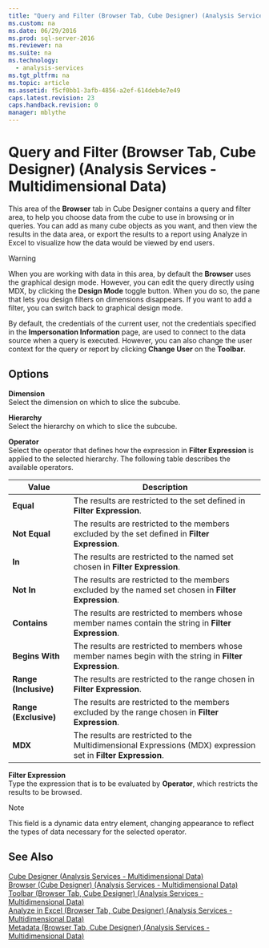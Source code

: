 ```yaml
---
title: "Query and Filter (Browser Tab, Cube Designer) (Analysis Services - Multidimensional Data)"
ms.custom: na
ms.date: 06/29/2016
ms.prod: sql-server-2016
ms.reviewer: na
ms.suite: na
ms.technology: 
  - analysis-services
ms.tgt_pltfrm: na
ms.topic: article
ms.assetid: f5cf0bb1-3afb-4856-a2ef-614deb4e7e49
caps.latest.revision: 23
caps.handback.revision: 0
manager: mblythe
---
```

# Query and Filter (Browser Tab, Cube Designer) (Analysis Services - Multidimensional Data)
This area of the **Browser** tab in Cube Designer contains a query and filter area, to help you choose data from the cube to use in browsing or in queries. You can add as many cube objects as you want, and then view the results in the data area, or export the results to a report using Analyze in Excel to visualize how the data would be viewed by end users.  
  
> [!WARNING]  
>  When you are working with data in this area, by default the **Browser** uses the graphical design mode. However, you can edit the query directly using MDX, by clicking the **Design Mode** toggle button. When you do so, the pane that lets you design filters on dimensions disappears. If you want to add a filter, you can switch back to graphical design mode.  
  
 By default, the credentials of the current user, not the credentials specified in the **Impersonation Information** page, are used to connect to the data source when a query is executed. However, you can also change the user context for the query or report by clicking **Change User** on the **Toolbar**.  
  
## Options  
 **Dimension**  
 Select the dimension on which to slice the subcube.  
  
 **Hierarchy**  
 Select the hierarchy on which to slice the subcube.  
  
 **Operator**  
 Select the operator that defines how the expression in **Filter Expression** is applied to the selected hierarchy. The following table describes the available operators.  
  
|Value|Description|  
|-----------|-----------------|  
|**Equal**|The results are restricted to the set defined in **Filter Expression**.|  
|**Not Equal**|The results are restricted to the members excluded by the set defined in **Filter Expression**.|  
|**In**|The results are restricted to the named set chosen in **Filter Expression**.|  
|**Not In**|The results are restricted to the members excluded by the named set chosen in **Filter Expression**.|  
|**Contains**|The results are restricted to members whose member names contain the string in **Filter Expression**.|  
|**Begins With**|The results are restricted to members whose member names begin with the string in **Filter Expression**.|  
|**Range (Inclusive)**|The results are restricted to the range chosen in **Filter Expression**.|  
|**Range (Exclusive)**|The results are restricted to the members excluded by the range chosen in **Filter Expression**.|  
|**MDX**|The results are restricted to the Multidimensional Expressions (MDX) expression set in **Filter Expression**.|  
  
 **Filter Expression**  
 Type the expression that is to be evaluated by **Operator**, which restricts the results to be browsed.  
  
> [!NOTE]  
>  This field is a dynamic data entry element, changing appearance to reflect the types of data necessary for the selected operator.  
  
## See Also  
 [Cube Designer (Analysis Services - Multidimensional Data)](../../Topics/TopicNameNotContainA/Cube-Designer--Analysis-Services---Multidimensional-Data-.md)   
 [Browser (Cube Designer) (Analysis Services - Multidimensional Data)](../../Topics/TopicNameNotContainA/Browser--Cube-Designer---Analysis-Services---Multidimensional-Data-.md)   
 [Toolbar (Browser Tab, Cube Designer) (Analysis Services - Multidimensional Data)](../../Topics/TopicNameNotContainA/Toolbar--Browser-Tab--Cube-Designer---Analysis-Services---Multidimensional-Data-.md)   
 [Analyze in Excel (Browser Tab, Cube Designer) (Analysis Services - Multidimensional Data)](../../Topics/TopicNameNotContainA/Analyze-in-Excel--Browser-Tab--Cube-Designer---Analysis-Services---Multidimensional-Data-.md)   
 [Metadata (Browser Tab, Cube Designer) (Analysis Services - Multidimensional Data)](../../Topics/TopicNameNotContainA/Metadata--Browser-Tab--Cube-Designer---Analysis-Services---Multidimensional-Data-.md)